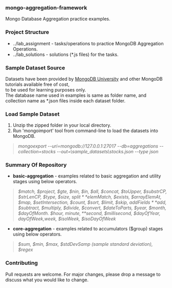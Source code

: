 ### mongo-aggregation-framework
Mongo Database Aggregation practice examples.

### Project Structure  
* ../lab_assignment - tasks/operations to practice MongoDB Aggregation Operations.
* ../lab_solutions - solutions (*.js files) for the tasks.

### Sample Dataset Source
Datasets have been provided by [MongoDB University](https://university.mongodb.com/) and other MongoDB tutorials available free of cost,  
to be used for learning purposes only.  
The database name used in examples is same as folder name, and collection name as *.json files inside each dataset folder.

### Load Sample Dataset
1. Unzip the zipped folder in your local directory.  
2. Run 'mongoimport' tool from command-line to load the datasets into MongoDB.

> *mongoexport --uri=mongodb://127.0.0.1:27017 --db=aggregations --collection=stocks --out=<your-file-location>\sample_datasets\stocks.json --type json*

### Summary Of Repository
- **basic-aggregation** - examples related to basic aggregation and utility stages using below operators.

> *$match, $project, $gte, $nin, $in, $all, $concat, $toUpper, $substrCP, $strLenCP, $type, $size, $split*
> *$elemMatch, $exists, $arrayElemAt, $map, $setIntersection, $count, $sort, $limit, $skip, $addFields*  
> *$add, $subtract, $multiply, $divide, $convert, $dateToParts, $year, $month, $dayOfMonth. $hour, $minute,* 
> *$second, $millisecond, $dayOfYear, $dayOfWeek,$week, $isoWeek, $isoDayOfWeek*

- **core-aggregation** - examples related to accumulators ($group) stages using below operators.

> *$sum, $min, $max, $stdDevSamp (sample standard deviation), $regex*

### Contributing
Pull requests are welcome. For major changes, please drop a message to discuss what you would like to change.